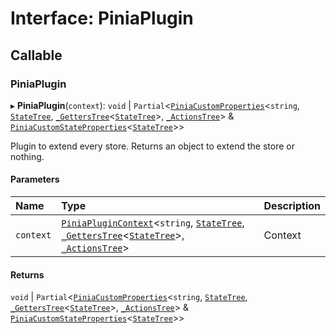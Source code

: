 # Interface: PiniaPlugin

## Callable

### PiniaPlugin

▸ **PiniaPlugin**(`context`): `void` \| `Partial`<[`PiniaCustomProperties`](PiniaCustomProperties.md)<`string`, [`StateTree`](../type_aliases.md#statetree), [`_GettersTree`](../type_aliases.md#getterstree)<[`StateTree`](../type_aliases.md#statetree)\>, [`_ActionsTree`](../type_aliases.md#actionstree)\> & [`PiniaCustomStateProperties`](PiniaCustomStateProperties.md)<[`StateTree`](../type_aliases.md#statetree)\>\>

Plugin to extend every store. Returns an object to extend the store or
nothing.

#### Parameters

| Name | Type | Description |
| :------ | :------ | :------ |
| `context` | [`PiniaPluginContext`](PiniaPluginContext.md)<`string`, [`StateTree`](../type_aliases.md#statetree), [`_GettersTree`](../type_aliases.md#getterstree)<[`StateTree`](../type_aliases.md#statetree)\>, [`_ActionsTree`](../type_aliases.md#actionstree)\> | Context |

#### Returns

`void` \| `Partial`<[`PiniaCustomProperties`](PiniaCustomProperties.md)<`string`, [`StateTree`](../type_aliases.md#statetree), [`_GettersTree`](../type_aliases.md#getterstree)<[`StateTree`](../type_aliases.md#statetree)\>, [`_ActionsTree`](../type_aliases.md#actionstree)\> & [`PiniaCustomStateProperties`](PiniaCustomStateProperties.md)<[`StateTree`](../type_aliases.md#statetree)\>\>
